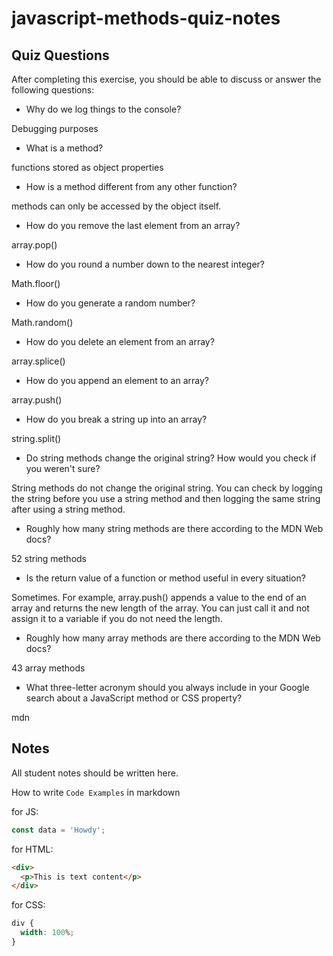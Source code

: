 # javascript-methods-quiz-notes

## Quiz Questions

After completing this exercise, you should be able to discuss or answer the following questions:

- Why do we log things to the console?

Debugging purposes

- What is a method?

functions stored as object properties

- How is a method different from any other function?

methods can only be accessed by the object itself.

- How do you remove the last element from an array?

array.pop()

- How do you round a number down to the nearest integer?

Math.floor()

- How do you generate a random number?

Math.random()

- How do you delete an element from an array?

array.splice()

- How do you append an element to an array?

array.push()

- How do you break a string up into an array?

string.split()

- Do string methods change the original string? How would you check if you weren't sure?

String methods do not change the original string. You can check by logging the string before you use a string method and then logging the same string after using a string method.

- Roughly how many string methods are there according to the MDN Web docs?

52 string methods

- Is the return value of a function or method useful in every situation?

Sometimes. For example, array.push() appends a value to the end of an array and returns the new length of the array. You can just call it and not assign it to a variable if you do not need the length.

- Roughly how many array methods are there according to the MDN Web docs?

43 array methods

- What three-letter acronym should you always include in your Google search about a JavaScript method or CSS property?

mdn

## Notes

All student notes should be written here.

How to write `Code Examples` in markdown

for JS:

```javascript
const data = 'Howdy';
```

for HTML:

```html
<div>
  <p>This is text content</p>
</div>
```

for CSS:

```css
div {
  width: 100%;
}
```

